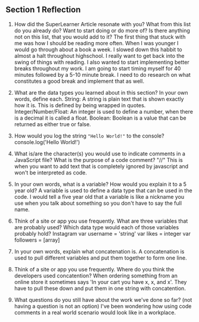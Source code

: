 ## Section 1 Reflection

1. How did the SuperLearner Article resonate with you? What from this list do you already do? Want to start doing or do more of? Is there anything not on this list, that you would add to it? The first thing that stuck with me was how I should be reading more often. When I was younger I would go through about a book a week. I slowed down this habbit to almost a halt throughout highschool. I really want to get back into the swing of things with reading. I also wanted to start implementing better breaks throughout my work. I am going to start timing myself for 40 minutes followed by a 5-10 minute break. I need to do research on what constitutes a good break and implement that as well.

2. What are the data types you learned about in this section? In your own words, define each.
String: A string is plain text that is shown exactly how it is. This is defined by being wrapped in quotes.
Integer/Number/Float: An integer is used to define a number, when there is a decimal it is called a float.
Boolean: Boolean is a value that can be returned as either true or false.

3. How would you log the string `"Hello World!"` to the console?
console.log('Hello World!')

4. What is/are the character(s) you would use to indicate comments in a JavaScript file? What is the purpose of a code comment?
"//" This is when you want to add text that is completely ignored by javascript and won't be interpreted as code.
5. In your own words, what is a variable? How would you explain it to a 5 year old?
A variable is used to define a data type that can be used in the code. I would tell a five year old that a variable is like a nickname you use when you talk about something so you don't have to say the full name.

6. Think of a site or app you use frequently. What are three variables that are probably used? Which data type would each of those variables probably hold?
Instagram
var username = 'string'
var likes = integer
var followers = [array]
7. In your own words, explain what concatenation is.
A concatenation is used to pull different variables and put them together to form one line.
8. Think of a site or app you use frequently. Where do you think the developers used concatention?
When ordering something from an online store it sometimes says 'In your cart you have x, x, and x'. They have to pull these down and put them in one string with concatention.
9. What questions do you still have about the work we've done so far? (not having a question is not an option)
I've been wondering how using code comments in a real world scenario would look like in a workplace.
